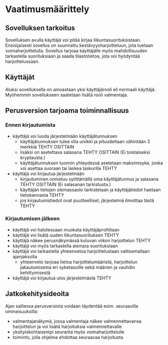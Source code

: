 # Vaatimusmäärittely
## Sovelluksen tarkoitus
Sovelluksen avulla käyttäjä voi pitää kirjaa liikuntasuorituksistaan. Ensisijaisesti sovellus on suunnattu kestävyysharjoitteluun, jota tuetaan voimaharjoittelulla. Sovellus tarjoaa käyttäjälle myös mahdollisuuden tarkastella suorituksiaan ja saada tilastotietoa, jota voi hyödyntää harjoittelussaan.
## Käyttäjät
Aluksi sovelluksella on ainoastaan yksi käyttäjärooli eli normaali käyttäjä. Myöhemmin sovellukseen saatetaan lisätä rooli valmentaja.
## Perusversion tarjoama toiminnallisuus
### Ennen kirjautumista
* käyttäjä voi luoda järjestelmään käyttäjätunnuksen
  * käyttäjätunnuksen tulee olla uniikki ja pituudeltaan vähintään 3 merkkiä TEHTY OSITTAIN
  * lisäksi on asetettava salasana TEHTY OSITTAIN (Ei toistaiseksi kryptausta.)
  * käyttäjätunnuksen luonnin yhteydessä asetetaan maksimisyke, jonka voi asettaa suoraan tai laskea laskurilla TEHTY
* käyttäjä voi kirjautua järjestelmään
  * kirjautuminen onnistuu syöttämällä oma käyttäjätunnus ja salasana TEHTY OSITTAIN (Ei salasanan tarkistusta.)
  * käyttäjän tietojen olemassaolo tarkistetaan ja käyttäjätiedot haetaan tietokannasta TEHTY
  * jos kirjautumistiedot ovat puutteelliset, järjestelmä ilmoittaa tästä TEHTY
### Kirjautumisen jälkeen
* käyttäjä voi halutessaan muokata käyttäjäprofiiliaan
* käyttäjä voi lisätä uuden liikuntasuorituksen TEHTY
* käyttäjä näkee perusnäkymässä kuluvan viikon harjoittelun TEHTY
* käyttäjä voi myös tarkastella aiempia suorituksiaan
* käyttäjä voi tarkastella yhteenvetoa harjoittelustaan valitsemallaan ajanjaksolla
  * yhteenveto tarjoaa tietoa harjoittelumääristä, harjoittelun jakautumisesta eri syketasoille sekä määrien ja vauhdin kehittymisestä
* käyttäjä voi kirjautua ulos järjestelmästä TEHTY
## Jatkokehitysideoita
Ajan salliessa perusversiota voidaan täydentää esim. seuraavilla ominaisuuksilla:
* valmentajanäkymä, jossa valmentaja näkee valmennettavansa harjoittelun ja voi lisätä harjoituksia valmennettavalle
* yksityiskohtaisempi seuranta myös voimaharjoittelulle
* toiminto, jolla ohjelma ehdottaa seuraavaa harjoitusta 
